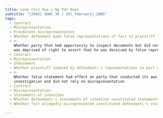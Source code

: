 ```yaml
---
title: Leow Chin Hua v Ng Poh Buan
subtitle: "[2005] SGHC 39 / 25\_February\_2005"
tags:
  - Contract
  - Misrepresentation
  - Fraudulent misrepresentation
  - Whether defendant made false representations of fact to plaintiff
  - >-
    Whether party that had opportunity to inspect documents but did not do so
    was deprived of right to assert that he was deceived by false representation
  - Contract
  - Misrepresentation
  - Inducement
  - Whether plaintiff induced by defendant\'s representations to part with money
  - >-
    Whether false statement had effect on party that conducted its own
    investigation and did not rely on misrepresentation
  - Contract
  - Misrepresentation
  - Statements of intention
  - Whether defendant\'s statements of intention constituted statements of fact
  - Whether fact allegedly misrepresented constituted defendant\'s state of mind

---
```


